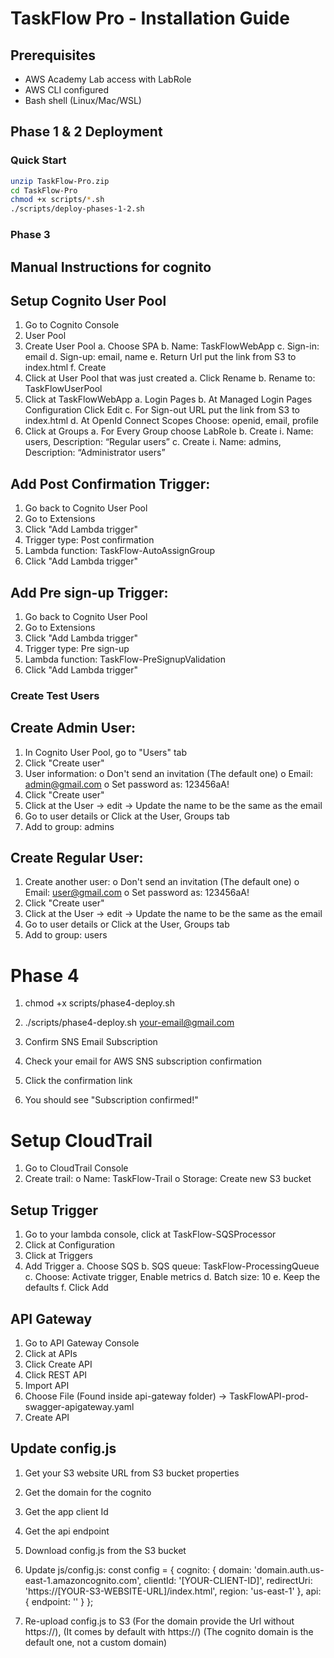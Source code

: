 # TaskFlow Pro - Installation Guide

## Prerequisites
- AWS Academy Lab access with LabRole
- AWS CLI configured
- Bash shell (Linux/Mac/WSL)

## Phase 1 & 2 Deployment

### Quick Start
```bash
unzip TaskFlow-Pro.zip
cd TaskFlow-Pro
chmod +x scripts/*.sh
./scripts/deploy-phases-1-2.sh
```

### Phase 3
## Manual Instructions for cognito
## Setup Cognito User Pool
1.	Go to Cognito Console 
2.	User Pool
3.	Create User Pool
    a.	Choose SPA
    b.	Name: TaskFlowWebApp
    c.	Sign-in: email
    d.	Sign-up: email, name
    e.	Return Url put the link from S3 to index.html
    f.	Create
4.	Click at User Pool that was just created
    a.	Click Rename
    b.	Rename to: TaskFlowUserPool
5.	Click at TaskFlowWebApp
    a.	Login Pages
    b.	At Managed Login Pages Configuration Click Edit
    c.	For Sign-out URL put the link from S3 to index.html
    d.	At OpenId Connect Scopes Choose: openid, email, profile
6.	Click at Groups
    a.	For Every Group choose LabRole
    b.	Create
    i.	Name: users, Description: “Regular users”
    c.	Create
    i.	Name: admins, Description: “Administrator users”

## Add Post Confirmation Trigger:
1.	Go back to Cognito User Pool
2.	Go to Extensions
3.	Click "Add Lambda trigger"
4.	Trigger type: Post confirmation
5.	Lambda function: TaskFlow-AutoAssignGroup
6.	Click "Add Lambda trigger"
## Add Pre sign-up Trigger:
1.	Go back to Cognito User Pool
2.	Go to Extensions
3.	Click "Add Lambda trigger"
4.	Trigger type: Pre sign-up
5.	Lambda function: TaskFlow-PreSignupValidation
6.	Click "Add Lambda trigger"


### Create Test Users
## Create Admin User:
1.	In Cognito User Pool, go to "Users" tab
2.	Click "Create user"
3.	User information:
      o	Don't send an invitation (The default one)
      o	Email: admin@gmail.com
      o	Set password as: 123456aA!
4.	Click "Create user"
5.	Click at the User -> edit -> Update the name to be the same as the email
6.	Go to user details or Click at the User, Groups tab
7.	Add to group: admins
## Create Regular User:
1.	Create another user:
      o	Don't send an invitation (The default one)
      o	Email: user@gmail.com
      o	Set password as: 123456aA!
2.	Click "Create user"
3.	Click at the User -> edit -> Update the name to be the same as the email
4.	Go to user details or Click at the User, Groups tab
5.	Add to group: users

# Phase 4
1. chmod +x scripts/phase4-deploy.sh
2. ./scripts/phase4-deploy.sh your-email@gmail.com

3. Confirm SNS Email Subscription
4. Check your email for AWS SNS subscription confirmation
5. Click the confirmation link
6. You should see "Subscription confirmed!"

# Setup CloudTrail
1.	Go to CloudTrail Console
2.	Create trail:
    o	Name: TaskFlow-Trail
    o	Storage: Create new S3 bucket

## Setup Trigger
1.	Go to your lambda console, click at TaskFlow-SQSProcessor 
2.	Click at Configuration
3.	Click at Triggers
4.	Add Trigger
  a.	Choose SQS
  b.	SQS queue: TaskFlow-ProcessingQueue
  c.	Choose: Activate trigger, Enable metrics
  d.	Batch size: 10
  e.	Keep the defaults
  f.	Click Add



## API Gateway
1. Go to API Gateway Console 
2. Click at APIs
3. Click Create API
4. Click REST API
5. Import API
6. Choose File (Found inside api-gateway folder) -> TaskFlowAPI-prod-swagger-apigateway.yaml
7. Create API

## Update config.js
1.	Get your S3 website URL from S3 bucket properties
2. Get the domain for the cognito
3. Get the app client Id
4. Get the api endpoint
6. Download config.js from the S3 bucket
7.	Update js/config.js:
const config = {
    cognito: {
        domain: 'domain.auth.us-east-1.amazoncognito.com',
        clientId: '[YOUR-CLIENT-ID]',
        redirectUri: 'https://[YOUR-S3-WEBSITE-URL]/index.html',
        region: 'us-east-1'
    },
    api: {
        endpoint: ''
    }
};

8.	Re-upload config.js to S3
(For the domain provide the Url without https://), (It comes by default with https://)
(The cognito domain is the default one, not a custom domain)